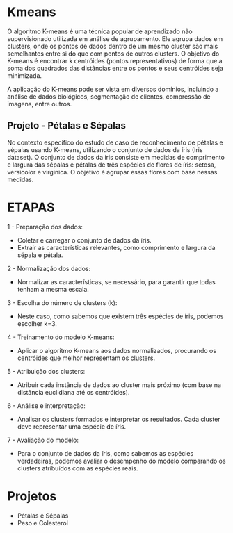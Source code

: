 # Kmeans

O algoritmo K-means é uma técnica popular de aprendizado não supervisionado utilizada em análise de agrupamento. Ele agrupa dados em clusters, onde os pontos de dados dentro de um mesmo cluster são mais semelhantes entre si do que com pontos de outros clusters. O objetivo do K-means é encontrar k centróides (pontos representativos) de forma que a soma dos quadrados das distâncias entre os pontos e seus centróides seja minimizada.

A aplicação do K-means pode ser vista em diversos domínios, incluindo a análise de dados biológicos, segmentação de clientes, compressão de imagens, entre outros. 

## Projeto - Pétalas e Sépalas
No contexto específico do estudo de caso de reconhecimento de pétalas e sépalas usando K-means, utilizando o conjunto de dados da íris (Iris dataset). O conjunto de dados da íris consiste em medidas de comprimento e largura das sépalas e pétalas de três espécies de flores de íris: setosa, versicolor e virginica. O objetivo é agrupar essas flores com base nessas medidas. 



# ETAPAS
1 - Preparação dos dados:
- Coletar e carregar o conjunto de dados da íris.
- Extrair as características relevantes, como comprimento e largura da sépala e pétala.

2 - Normalização dos dados:
- Normalizar as características, se necessário, para garantir que todas tenham a mesma escala.

3 - Escolha do número de clusters (k):
- Neste caso, como sabemos que existem três espécies de íris, podemos escolher k=3.

4 - Treinamento do modelo K-means:
- Aplicar o algoritmo K-means aos dados normalizados, procurando os centróides que melhor representam os clusters.

5 - Atribuição dos clusters:
- Atribuir cada instância de dados ao cluster mais próximo (com base na distância euclidiana até os centróides).

6 - Análise e interpretação:
- Analisar os clusters formados e interpretar os resultados. Cada cluster deve representar uma espécie de íris.

7 - Avaliação do modelo:
- Para o conjunto de dados da íris, como sabemos as espécies verdadeiras, podemos avaliar o desempenho do modelo comparando os clusters atribuídos com as espécies reais.

# Projetos
- Pétalas e Sépalas
- Peso e Colesterol

